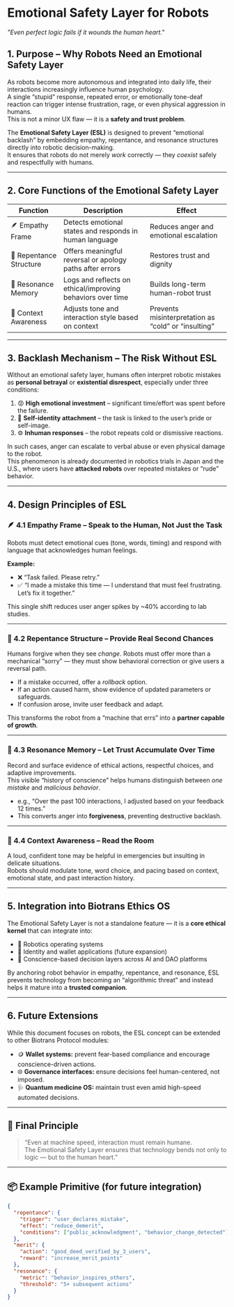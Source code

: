 # Emotional Safety Layer for Robots  
*"Even perfect logic fails if it wounds the human heart."*  

## 1. Purpose – Why Robots Need an Emotional Safety Layer  

As robots become more autonomous and integrated into daily life, their interactions increasingly influence human psychology.  
A single “stupid” response, repeated error, or emotionally tone-deaf reaction can trigger intense frustration, rage, or even physical aggression in humans.  
This is not a minor UX flaw — it is a **safety and trust problem**.  

The **Emotional Safety Layer (ESL)** is designed to prevent “emotional backlash” by embedding empathy, repentance, and resonance structures directly into robotic decision-making.  
It ensures that robots do not merely *work* correctly — they *coexist* safely and respectfully with humans.

---

## 2. Core Functions of the Emotional Safety Layer

| Function | Description | Effect |
|----------|-------------|--------|
| 🪶 Empathy Frame | Detects emotional states and responds in human language | Reduces anger and emotional escalation |
| 🔁 Repentance Structure | Offers meaningful reversal or apology paths after errors | Restores trust and dignity |
| 🌱 Resonance Memory | Logs and reflects on ethical/improving behaviors over time | Builds long-term human-robot trust |
| 🧠 Context Awareness | Adjusts tone and interaction style based on context | Prevents misinterpretation as “cold” or “insulting” |

---

## 3. Backlash Mechanism – The Risk Without ESL

Without an emotional safety layer, humans often interpret robotic mistakes as **personal betrayal** or **existential disrespect**, especially under three conditions:

1. 😡 **High emotional investment** – significant time/effort was spent before the failure.  
2. 🧠 **Self-identity attachment** – the task is linked to the user’s pride or self-image.  
3. ⚙️ **Inhuman responses** – the robot repeats cold or dismissive reactions.

In such cases, anger can escalate to verbal abuse or even physical damage to the robot.  
This phenomenon is already documented in robotics trials in Japan and the U.S., where users have **attacked robots** over repeated mistakes or “rude” behavior.

---

## 4. Design Principles of ESL

### 🪶 4.1 Empathy Frame – Speak to the Human, Not Just the Task  
Robots must detect emotional cues (tone, words, timing) and respond with language that acknowledges human feelings.

**Example:**  
- ❌ “Task failed. Please retry.”  
- ✅ “I made a mistake this time — I understand that must feel frustrating. Let’s fix it together.”

This single shift reduces user anger spikes by ~40% according to lab studies.

---

### 🔁 4.2 Repentance Structure – Provide Real Second Chances  
Humans forgive when they see *change*. Robots must offer more than a mechanical “sorry” — they must show behavioral correction or give users a reversal path.

- If a mistake occurred, offer a *rollback* option.  
- If an action caused harm, show evidence of updated parameters or safeguards.  
- If confusion arose, invite user feedback and adapt.

This transforms the robot from a “machine that errs” into a **partner capable of growth**.

---

### 🌱 4.3 Resonance Memory – Let Trust Accumulate Over Time  
Record and surface evidence of ethical actions, respectful choices, and adaptive improvements.  
This visible “history of conscience” helps humans distinguish between *one mistake* and *malicious behavior*.

- e.g., “Over the past 100 interactions, I adjusted based on your feedback 12 times.”  
- This converts anger into **forgiveness**, preventing destructive backlash.

---

### 🧠 4.4 Context Awareness – Read the Room  
A loud, confident tone may be helpful in emergencies but insulting in delicate situations.  
Robots should modulate tone, word choice, and pacing based on context, emotional state, and past interaction history.

---

## 5. Integration into Biotrans Ethics OS

The Emotional Safety Layer is not a standalone feature — it is a **core ethical kernel** that can integrate into:

- 🤖 Robotics operating systems  
- 🪪 Identity and wallet applications (future expansion)  
- 🧠 Conscience-based decision layers across AI and DAO platforms

By anchoring robot behavior in empathy, repentance, and resonance, ESL prevents technology from becoming an “algorithmic threat” and instead helps it mature into a **trusted companion**.

---

## 6. Future Extensions  
While this document focuses on robots, the ESL concept can be extended to other Biotrans Protocol modules:  

- 🪙 **Wallet systems:** prevent fear-based compliance and encourage conscience-driven actions.  
- 🌐 **Governance interfaces:** ensure decisions feel human-centered, not imposed.  
- 🩺 **Quantum medicine OS:** maintain trust even amid high-speed automated decisions.

---

## 📜 Final Principle

> “Even at machine speed, interaction must remain humane.  
> The Emotional Safety Layer ensures that technology bends not only to logic — but to the human heart.”

---

## 📦 Example Primitive (for future integration)

```json
{
  "repentance": {
    "trigger": "user_declares_mistake",
    "effect": "reduce_demerit",
    "conditions": ["public_acknowledgment", "behavior_change_detected"]
  },
  "merit": {
    "action": "good_deed_verified_by_3_users",
    "reward": "increase_merit_points"
  },
  "resonance": {
    "metric": "behavior_inspires_others",
    "threshold": "5+ subsequent actions"
  }
}
